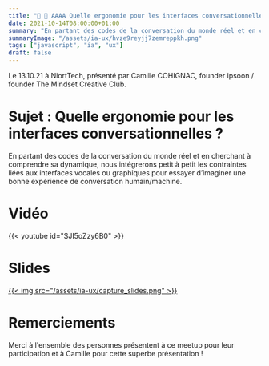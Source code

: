 ```yaml
---
title: "🤖 💬 AAAA Quelle ergonomie pour les interfaces conversationnelles ?"
date: 2021-10-14T08:00:00+01:00
summary: "En partant des codes de la conversation du monde réel et en cherchant à comprendre sa dynamique, nous intégrerons petit à petit les contraintes liées aux interfaces vocales ou graphiques pour essayer d’imaginer une bonne expérience de conversation humain/machine."
summaryImage: "/assets/ia-ux/hvze9reyjj7zemreppkh.png"
tags: ["javascript", "ia", "ux"]
draft: false
---
```


Le 13.10.21 à NiortTech, présenté par Camille COHIGNAC, founder ipsoon / founder The Mindset Creative Club.

# Sujet : Quelle ergonomie pour les interfaces conversationnelles ?

En partant des codes de la conversation du monde réel et en cherchant à comprendre sa dynamique, nous intégrerons petit à petit les contraintes liées aux interfaces vocales ou graphiques pour essayer d’imaginer une bonne expérience de conversation humain/machine.

# Vidéo
{{< youtube id="SJI5oZzy6B0" >}}

# Slides
[{{< img src="/assets/ia-ux/capture_slides.png" >}}](/assets/ia-ux/IA_UX.pdf)


# Remerciements

Merci à l'ensemble des personnes présentent à ce meetup pour leur participation et à Camille pour cette superbe présentation !
